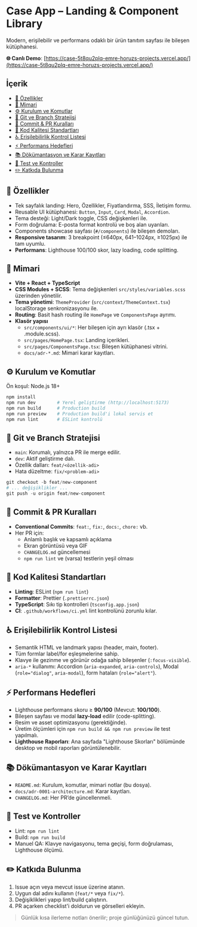 # Case App – Landing & Component Library

Modern, erişilebilir ve performans odaklı bir ürün tanıtım sayfası ile bileşen kütüphanesi.

**🌐 Canlı Demo**: [https://case-5t8qu2plq-emre-horuzs-projects.vercel.app/](https://case-5t8qu2plq-emre-horuzs-projects.vercel.app/)

## İçerik

- [🚀 Özellikler](#-özellikler)
- [🧱 Mimari](#-mimari)
- [⚙️ Kurulum ve Komutlar](#️-kurulum-ve-komutlar)
- [🌿 Git ve Branch Stratejisi](#-git-ve-branch-stratejisi)
- [📝 Commit & PR Kuralları](#-commit--pr-kuralları)
- [🎯 Kod Kalitesi Standartları](#-kod-kalitesi-standartları)
- [♿ Erişilebilirlik Kontrol Listesi](#-erişilebilirlik-kontrol-listesi)
- [⚡ Performans Hedefleri](#-performans-hedefleri)
- [📚 Dökümantasyon ve Karar Kayıtları](#-dökümantasyon-ve-karar-kayıtları)
- [🧪 Test ve Kontroller](#-test-ve-kontroller)
- [✏️ Katkıda Bulunma](#-katkıda-bulunma)

## 🚀 Özellikler

- Tek sayfalık landing: Hero, Özellikler, Fiyatlandırma, SSS, İletişim formu.
- Reusable UI kütüphanesi: `Button`, `Input`, `Card`, `Modal`, `Accordion`.
- Tema desteği: Light/Dark toggle, CSS değişkenleri ile.
- Form doğrulama: E-posta format kontrolü ve boş alan uyarıları.
- Components showcase sayfası (`#/components`) ile bileşen demoları.
- **Responsive tasarım**: 3 breakpoint (≤640px, 641–1024px, ≥1025px) ile tam uyumlu.
- **Performans**: Lighthouse 100/100 skor, lazy loading, code splitting.

## 🧱 Mimari

- **Vite + React + TypeScript**
- **CSS Modules + SCSS**: Tema değişkenleri `src/styles/variables.scss` üzerinden yönetilir.
- **Tema yönetimi**: `ThemeProvider` (`src/context/ThemeContext.tsx`) localStorage senkronizasyonu ile.
- **Routing**: Basit hash routing ile `HomePage` ve `ComponentsPage` ayrımı.
- **Klasör yapısı**
   - `src/components/ui/*`: Her bileşen için ayrı klasör (.tsx + .module.scss).
   - `src/pages/HomePage.tsx`: Landing içerikleri.
   - `src/pages/ComponentsPage.tsx`: Bileşen kütüphanesi vitrini.
   - `docs/adr-*.md`: Mimari karar kayıtları.

## ⚙️ Kurulum ve Komutlar

Ön koşul: Node.js 18+

```powershell
npm install
npm run dev        # Yerel geliştirme (http://localhost:5173)
npm run build      # Production build
npm run preview    # Production build'i lokal servis et
npm run lint       # ESLint kontrolü

```

## 🌿 Git ve Branch Stratejisi

- `main`: Korumalı, yalnızca PR ile merge edilir.
- `dev`: Aktif geliştirme dalı.
- Özellik dalları: `feat/<özellik-adi>`
- Hata düzeltme: `fix/<problem-adi>`

```powershell
git checkout -b feat/new-component
# ... değişiklikler ...
git push -u origin feat/new-component

```

## 📝 Commit & PR Kuralları

- **Conventional Commits**: `feat:`, `fix:`, `docs:`, `chore:` vb.
- Her PR için:
   - Anlamlı başlık ve kapsamlı açıklama
   - Ekran görüntüsü veya GIF
   - `CHANGELOG.md` güncellemesi
   - `npm run lint` ve (varsa) testlerin yeşil olması

## 🎯 Kod Kalitesi Standartları

- **Linting**: ESLint (`npm run lint`)
- **Formatter**: Prettier (`.prettierrc.json`)
- **TypeScript**: Sıkı tip kontrolleri (`tsconfig.app.json`)
- **CI**: `.github/workflows/ci.yml` lint kontrolünü zorunlu kılar.

## ♿ Erişilebilirlik Kontrol Listesi

- Semantik HTML ve landmark yapısı (header, main, footer).
- Tüm formlar label/for eşleşmelerine sahip.
- Klavye ile gezinme ve görünür odağa sahip bileşenler (`:focus-visible`).
- `aria-*` kullanımı: Accordion (`aria-expanded`, `aria-controls`), Modal (`role="dialog"`, `aria-modal`), form hataları (`role="alert"`).

## ⚡ Performans Hedefleri

- Lighthouse performans skoru ≥ **90/100** (Mevcut: **100/100**).
- Bileşen sayfası ve modal **lazy-load** edilir (code-splitting).
- Resim ve asset optimizasyonu (gerektiğinde).
- Üretim ölçümleri için `npm run build && npm run preview` ile test yapılmalı.
- **Lighthouse Raporları**: Ana sayfada "Lighthouse Skorları" bölümünde desktop ve mobil raporları görüntülenebilir.

## 📚 Dökümantasyon ve Karar Kayıtları

- `README.md`: Kurulum, komutlar, mimari notlar (bu dosya).
- `docs/adr-0001-architecture.md`: Karar kayıtları.
- `CHANGELOG.md`: Her PR’de güncellenmeli.

## 🧪 Test ve Kontroller

- Lint: `npm run lint`
- Build: `npm run build`
- Manuel QA: Klavye navigasyonu, tema geçişi, form doğrulaması, Lighthouse ölçümü.

## ✏️ Katkıda Bulunma

1. Issue açın veya mevcut issue üzerine atanın.
2. Uygun dal adını kullanın (`feat/*` veya `fix/*`).
3. Değişiklikleri yapıp lint/build çalıştırın.
4. PR açarken checklist'i doldurun ve görselleri ekleyin.

> Günlük kısa ilerleme notları önerilir; proje günlüğünüzü güncel tutun.
